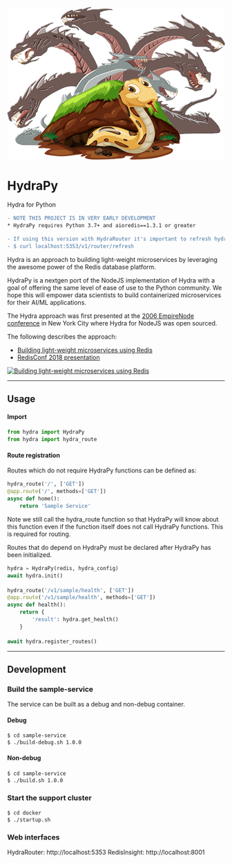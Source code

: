 ![](./assets/hydrapy-logo.png)
# HydraPy
Hydra for Python

```diff
- NOTE THIS PROJECT IS IN VERY EARLY DEVELOPMENT
* HydraPy requires Python 3.7+ and aioredis==1.3.1 or greater
```

```diff
- If using this version with HydraRouter it's important to refresh hydra router after your test container is loaded.
- $ curl localhost:5353/v1/router/refresh
```

Hydra is an approach to building light-weight microservices by leveraging the awesome power of the Redis database platform.

HydraPy is a nextgen port of the NodeJS implementation of Hydra with a goal of offering the same level of ease of use to the Python community.  We hope this will empower data scientists to build containerized microservices for their AI/ML applications.

The Hydra approach was first presented at the [2006 EmpireNode conference](https://www.youtube.com/watch?v=j_yVf9Blcjo) in New York City where Hydra for NodeJS was open sourced.

The following describes the approach:

* [Building light-weight microservices using Redis](https://medium.com/hydramicroservices/building-light-weight-microservices-using-redis-dc5b3bca741
)
* [RedisConf 2018 presentation](https://www.youtube.com/watch?v=z25CPqJMFUk)

[![Building light-weight microservices using Redis](http://img.youtube.com/vi/z25CPqJMFUk/0.jpg)](https://www.youtube.com/watch?v=z25CPqJMFUk "Building light-weight microservices using Redis")

---

## Usage

#### Import

```python
from hydra import HydraPy
from hydra import hydra_route
```

#### Route registration

Routes which do not require HydraPy functions can be defined as:

```python
hydra_route('/', ['GET'])
@app.route('/', methods=['GET'])
async def home():
    return 'Sample Service'
```

Note we still call the hydra_route function so that HydraPy will know about this function even if the function itself does not call HydraPy functions. This is required for routing.

Routes that do depend on HydraPy must be declared after HydraPy has been initialized.

```python
hydra = HydraPy(redis, hydra_config)
await hydra.init()

hydra_route('/v1/sample/health', ['GET'])
@app.route('/v1/sample/health', methods=['GET'])
async def health():
    return {
        'result': hydra.get_health()
    }

await hydra.register_routes()
```


---
## Development

### Build the sample-service
The service can be built as a debug and non-debug container.

#### Debug

```shell
$ cd sample-service
$ ./build-debug.sh 1.0.0
```

#### Non-debug
```shell
$ cd sample-service
$ ./build.sh 1.0.0
```

### Start the support cluster
```shell
$ cd docker
$ ./startup.sh
```

### Web interfaces
HydraRouter: http://localhost:5353
RedisInsight: http://localhost:8001

